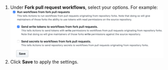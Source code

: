 1. Under **Fork pull request workflows**, select your options. For example:
  ![Enable, disable, or limits actions for this repository](/assets/images/help/settings/actions-fork-pull-request-workflows.png)
1. Click **Save** to apply the settings.
